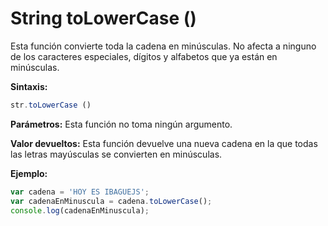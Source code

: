 # String toLowerCase ()

Esta función convierte toda la cadena en minúsculas. No afecta a ninguno de los caracteres especiales, dígitos y alfabetos que ya están en minúsculas.

**Sintaxis:**

```js
str.toLowerCase ()
```

**Parámetros:** Esta función no toma ningún argumento.

**Valor devueltos:** Esta función devuelve una nueva cadena en la que todas las letras mayúsculas se convierten en minúsculas.

**Ejemplo:**

```js
var cadena = 'HOY ES IBAGUEJS'; 
var cadenaEnMinuscula = cadena.toLowerCase();
console.log(cadenaEnMinuscula); 
```